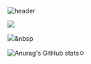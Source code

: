  ![header](https://capsule-render.vercel.app/api?type=Shark&color=auto&height=300&section=header&text=Im%20SeoHyun&fontSize=80)
<!--
**Seohyen/Seohyen** is a ✨ _special_ ✨ repository because its `README.md` (this file) appears on your GitHub profile.

Here are some ideas to get you started:

- 🔭 I’m currently working on ...
- 🌱 I’m currently learning ...
- 👯 I’m looking to collaborate on ...
- 🤔 I’m looking for help with ...
- 💬 Ask me about ...
- 📫 How to reach me: ...
- 😄 Pronouns: ...
- ⚡ Fun fact: ...
-->

<a href="https://github.com/Seohyen"><img src="https://img.shields.io/badge/Github-FFFFFF?style=flat-square&logo=simpleiconsGitHub&logoColor=white&link=https://github.com/Seohyen"/></a>

<img src="https://img.shields.io/badge/Github-FFFFFF?style=flat-square&logo=simpleiconsGithub&logoColor=white"/></a>&nbsp 

![Anurag's GitHub stats](https://github-readme-stats.vercel.app/api?username=Seohyen&show_icons=true&theme=radical)ㅇ

